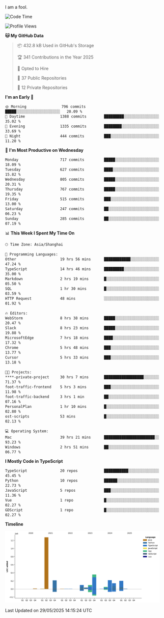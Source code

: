 I am a fool.

<!--START_SECTION:waka-->
![Code Time](http://img.shields.io/badge/Code%20Time-3%2C096%20hrs%2017%20mins-blue)

![Profile Views](http://img.shields.io/badge/Profile%20Views-4-blue)

**🐱 My GitHub Data** 

> 📦 432.8 kB Used in GitHub's Storage 
 > 
> 🏆 341 Contributions in the Year 2025
 > 
> 💼 Opted to Hire
 > 
> 📜 37 Public Repositories 
 > 
> 🔑 12 Private Repositories 
 > 
**I'm an Early 🐤** 

```text
🌞 Morning                796 commits         █████░░░░░░░░░░░░░░░░░░░░   20.09 % 
🌆 Daytime                1388 commits        █████████░░░░░░░░░░░░░░░░   35.02 % 
🌃 Evening                1335 commits        ████████░░░░░░░░░░░░░░░░░   33.69 % 
🌙 Night                  444 commits         ███░░░░░░░░░░░░░░░░░░░░░░   11.20 % 
```
📅 **I'm Most Productive on Wednesday** 

```text
Monday                   717 commits         █████░░░░░░░░░░░░░░░░░░░░   18.09 % 
Tuesday                  627 commits         ████░░░░░░░░░░░░░░░░░░░░░   15.82 % 
Wednesday                805 commits         █████░░░░░░░░░░░░░░░░░░░░   20.31 % 
Thursday                 767 commits         █████░░░░░░░░░░░░░░░░░░░░   19.35 % 
Friday                   515 commits         ███░░░░░░░░░░░░░░░░░░░░░░   13.00 % 
Saturday                 247 commits         ██░░░░░░░░░░░░░░░░░░░░░░░   06.23 % 
Sunday                   285 commits         ██░░░░░░░░░░░░░░░░░░░░░░░   07.19 % 
```


📊 **This Week I Spent My Time On** 

```text
🕑︎ Time Zone: Asia/Shanghai

💬 Programming Languages: 
Other                    19 hrs 56 mins      ████████████░░░░░░░░░░░░░   47.24 % 
TypeScript               14 hrs 46 mins      █████████░░░░░░░░░░░░░░░░   35.00 % 
Markdown                 2 hrs 19 mins       █░░░░░░░░░░░░░░░░░░░░░░░░   05.50 % 
SQL                      1 hr 30 mins        █░░░░░░░░░░░░░░░░░░░░░░░░   03.59 % 
HTTP Request             48 mins             ░░░░░░░░░░░░░░░░░░░░░░░░░   01.92 % 

🔥 Editors: 
WebStorm                 8 hrs 38 mins       █████░░░░░░░░░░░░░░░░░░░░   20.47 % 
Slack                    8 hrs 23 mins       █████░░░░░░░░░░░░░░░░░░░░   19.88 % 
MicrosoftEdge            7 hrs 18 mins       ████░░░░░░░░░░░░░░░░░░░░░   17.32 % 
Chrome                   5 hrs 48 mins       ███░░░░░░░░░░░░░░░░░░░░░░   13.77 % 
Cursor                   5 hrs 33 mins       ███░░░░░░░░░░░░░░░░░░░░░░   13.18 % 

🐱‍💻 Projects: 
****-private-project     30 hrs 7 mins       ██████████████████░░░░░░░   71.37 % 
foot-traffic-frontend    5 hrs 3 mins        ███░░░░░░░░░░░░░░░░░░░░░░   11.98 % 
foot-traffic-backend     3 hrs 1 min         ██░░░░░░░░░░░░░░░░░░░░░░░   07.16 % 
PersonalPlan             1 hr 10 mins        █░░░░░░░░░░░░░░░░░░░░░░░░   02.80 % 
ost-scripts              53 mins             █░░░░░░░░░░░░░░░░░░░░░░░░   02.13 % 

💻 Operating System: 
Mac                      39 hrs 21 mins      ███████████████████████░░   93.23 % 
Windows                  2 hrs 51 mins       ██░░░░░░░░░░░░░░░░░░░░░░░   06.77 % 
```

**I Mostly Code in TypeScript** 

```text
TypeScript               20 repos            ███████████░░░░░░░░░░░░░░   45.45 % 
Python                   10 repos            ██████░░░░░░░░░░░░░░░░░░░   22.73 % 
JavaScript               5 repos             ███░░░░░░░░░░░░░░░░░░░░░░   11.36 % 
Vue                      1 repo              █░░░░░░░░░░░░░░░░░░░░░░░░   02.27 % 
GDScript                 1 repo              █░░░░░░░░░░░░░░░░░░░░░░░░   02.27 % 
```



**Timeline**

![Lines of Code chart](https://raw.githubusercontent.com/VeejaLiu/VeejaLiu/master/assets/bar_graph.png)


 Last Updated on 29/05/2025 14:15:24 UTC
<!--END_SECTION:waka-->
